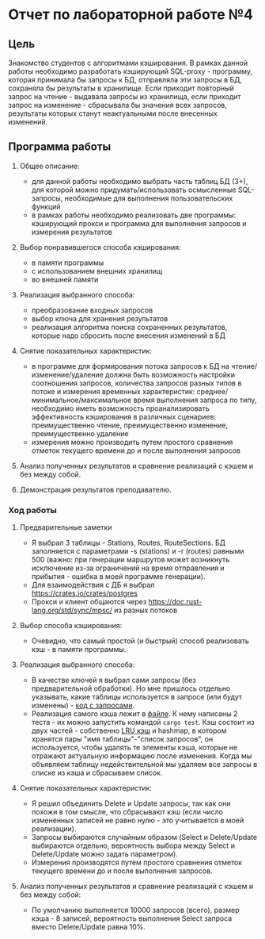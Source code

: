 # Отчет по лабораторной работе №4

## Цель

Знакомство студентов с алгоритмами кэширования. В рамках данной работы необходимо разработать кэширующий SQL-proxy - программу, которая принимала бы запросы к БД, отправляла эти запросы в БД, сохраняла бы результаты в хранилище. Если приходит повторный запрос на чтение - выдавала запросы из хранилища, если приходит запрос на изменение - сбрасывала бы значения всех запросов, результаты которых станут неактуальными после внесенных изменений.

## Программа работы

1. Общее описание:
    * для данной работы необходимо выбрать часть таблиц БД (3+), для которой можно придумать/использовать осмысленные SQL-запросы, необходимые для выполнения пользовательских функций
    * в рамках работы необходимо реализовать две программы: кэширующий прокси и программа для выполнения запросов и измерения результатов

2. Выбор понравившегося способа кэширования:
    * в памяти программы
    * с использованием внешних хранилищ
    * во внешней памяти

3. Реализация выбранного способа:
    * преобразование входных запросов
    * выбор ключа для хранения результатов
    * реализация алгоритма поиска сохраненных результатов, которые надо сбросить после внесения изменений в БД

4. Снятие показательных характеристик:

    * в программе для формирования потока запросов к БД на чтение/изменение/удаление должна быть возможность настройки соотношения запросов, количества запросов разных типов в потоке и измерения временных характеристик: среднее/минимальное/максимальное время выполнения запроса по типу, необходимо иметь возможность проанализировать эффективность кэширования в различных сценариев: преимущественно чтение, преимущественно изменение, преимущественно удаление
    * измерения можно производить путем простого сравнения отметок текущего времени до и после выполнения запросов

5. Анализ полученных результатов и сравнение реализаций с кэшем и без между собой.

6. Демонстрация результатов преподавателю.

### Ход работы

1. Предварительные заметки
    * Я выбрал 3 таблицы - Stations, Routes, RouteSections. БД заполняется с параметрами -s (stations) и -r (routes) равными 500 (важно: при генерации маршрутов может возникнуть исключение из-за ограничений на время отправления и прибытия - ошибка в моей программе генерации).
    * Для взаимодействия с ДБ я выбрал <https://crates.io/crates/postgres>
    * Прокси и клиент общаются через <https://doc.rust-lang.org/std/sync/mpsc/> из разных потоков

2. Выбор способа кэширования:
    * Очевидно, что самый простой (и быстрый) способ реализовать кэш - в памяти программы.

3. Реализация выбранного способа:
    * В качестве ключей я выбрал сами запросы (без предварительной обработки). Но мне пришлось отдельно указывать, какие таблицы используется в запросе (или будут изменены) - [код с запросами](lab4/cacher/src/requests/mod.rs).
    * Реализация самого кэша лежит в [файле](lab4/cacher/src/handler/cache.rs). К нему написаны 2 теста - их можно запустить командой ```cargo test```. Кэш состоит из двух частей - собственно [LRU кэш](https://crates.io/crates/lru) и hashmap, в котором хранятся пары "имя таблицы"-"список запросов", он используется, чтобы удалять те элементы кэша, которые не отражают актуальную информацию после изменения. Когда мы объявляем таблицу недействительной мы удаляем все запросы в списке из кэша и сбрасываем список.

4. Снятие показательных характеристик:
    * Я решил объединить Delete и Update запросы, так как они похожи в том смысле, что сбрасывают кэш (если число измененных записей не равно нулю - это учитывается в моей реализации).
    * Запросы выбираются случайным образом (Select и Delete/Update выбираются отдельно, вероятность выбора между Select и Delete/Update можно задать параметром).
    * Измерения производятся путем простого сравнения отметок текущего времени до и после выполнения запросов.

5. Анализ полученных результатов и сравнение реализаций с кэшем и без между собой:
    * По умолчанию выполняется 10000 запросов (всего), размер кэша - 8 записей, вероятность выполнения Select запроса вместо Delete/Update равна 10%.

